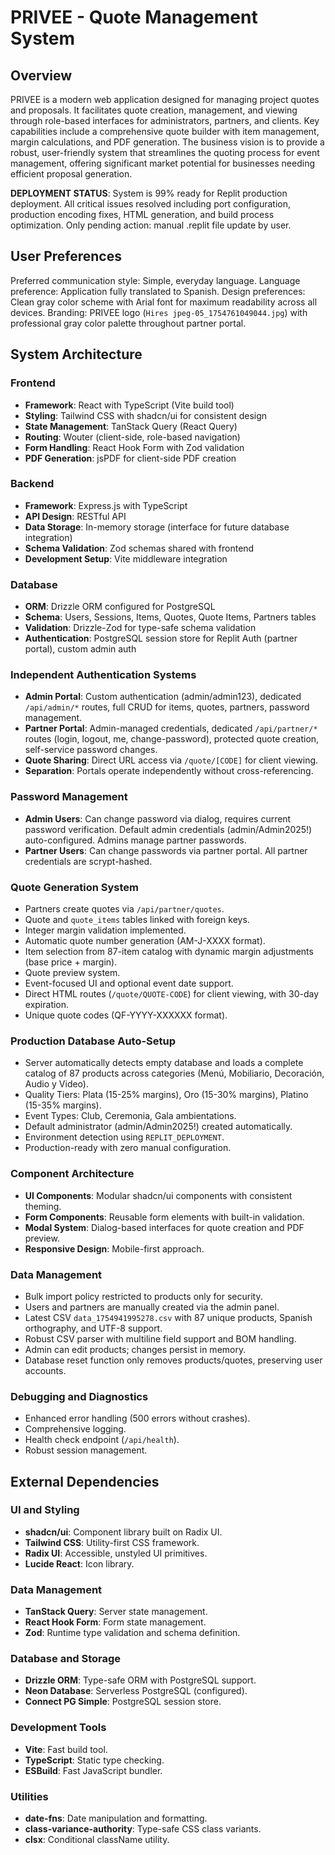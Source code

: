 # PRIVEE - Quote Management System

## Overview
PRIVEE is a modern web application designed for managing project quotes and proposals. It facilitates quote creation, management, and viewing through role-based interfaces for administrators, partners, and clients. Key capabilities include a comprehensive quote builder with item management, margin calculations, and PDF generation. The business vision is to provide a robust, user-friendly system that streamlines the quoting process for event management, offering significant market potential for businesses needing efficient proposal generation. 

**DEPLOYMENT STATUS**: System is 99% ready for Replit production deployment. All critical issues resolved including port configuration, production encoding fixes, HTML generation, and build process optimization. Only pending action: manual .replit file update by user.

## User Preferences
Preferred communication style: Simple, everyday language.
Language preference: Application fully translated to Spanish.
Design preferences: Clean gray color scheme with Arial font for maximum readability across all devices.
Branding: PRIVEE logo (`Hires jpeg-05_1754761049044.jpg`) with professional gray color palette throughout partner portal.

## System Architecture

### Frontend
- **Framework**: React with TypeScript (Vite build tool)
- **Styling**: Tailwind CSS with shadcn/ui for consistent design
- **State Management**: TanStack Query (React Query)
- **Routing**: Wouter (client-side, role-based navigation)
- **Form Handling**: React Hook Form with Zod validation
- **PDF Generation**: jsPDF for client-side PDF creation

### Backend
- **Framework**: Express.js with TypeScript
- **API Design**: RESTful API
- **Data Storage**: In-memory storage (interface for future database integration)
- **Schema Validation**: Zod schemas shared with frontend
- **Development Setup**: Vite middleware integration

### Database
- **ORM**: Drizzle ORM configured for PostgreSQL
- **Schema**: Users, Sessions, Items, Quotes, Quote Items, Partners tables
- **Validation**: Drizzle-Zod for type-safe schema validation
- **Authentication**: PostgreSQL session store for Replit Auth (partner portal), custom admin auth

### Independent Authentication Systems
- **Admin Portal**: Custom authentication (admin/admin123), dedicated `/api/admin/*` routes, full CRUD for items, quotes, partners, password management.
- **Partner Portal**: Admin-managed credentials, dedicated `/api/partner/*` routes (login, logout, me, change-password), protected quote creation, self-service password changes.
- **Quote Sharing**: Direct URL access via `/quote/[CODE]` for client viewing.
- **Separation**: Portals operate independently without cross-referencing.

### Password Management
- **Admin Users**: Can change password via dialog, requires current password verification. Default admin credentials (admin/Admin2025!) auto-configured. Admins manage partner passwords.
- **Partner Users**: Can change passwords via partner portal. All partner credentials are scrypt-hashed.

### Quote Generation System
- Partners create quotes via `/api/partner/quotes`.
- Quote and `quote_items` tables linked with foreign keys.
- Integer margin validation implemented.
- Automatic quote number generation (AM-J-XXXX format).
- Item selection from 87-item catalog with dynamic margin adjustments (base price + margin).
- Quote preview system.
- Event-focused UI and optional event date support.
- Direct HTML routes (`/quote/QUOTE-CODE`) for client viewing, with 30-day expiration.
- Unique quote codes (QF-YYYY-XXXXXX format).

### Production Database Auto-Setup
- Server automatically detects empty database and loads a complete catalog of 87 products across categories (Menú, Mobiliario, Decoración, Audio y Video).
- Quality Tiers: Plata (15-25% margins), Oro (15-30% margins), Platino (15-35% margins).
- Event Types: Club, Ceremonia, Gala ambientations.
- Default administrator (admin/Admin2025!) created automatically.
- Environment detection using `REPLIT_DEPLOYMENT`.
- Production-ready with zero manual configuration.

### Component Architecture
- **UI Components**: Modular shadcn/ui components with consistent theming.
- **Form Components**: Reusable form elements with built-in validation.
- **Modal System**: Dialog-based interfaces for quote creation and PDF preview.
- **Responsive Design**: Mobile-first approach.

### Data Management
- Bulk import policy restricted to products only for security.
- Users and partners are manually created via the admin panel.
- Latest CSV `data_1754941995278.csv` with 87 unique products, Spanish orthography, and UTF-8 support.
- Robust CSV parser with multiline field support and BOM handling.
- Admin can edit products; changes persist in memory.
- Database reset function only removes products/quotes, preserving user accounts.

### Debugging and Diagnostics
- Enhanced error handling (500 errors without crashes).
- Comprehensive logging.
- Health check endpoint (`/api/health`).
- Robust session management.

## External Dependencies

### UI and Styling
- **shadcn/ui**: Component library built on Radix UI.
- **Tailwind CSS**: Utility-first CSS framework.
- **Radix UI**: Accessible, unstyled UI primitives.
- **Lucide React**: Icon library.

### Data Management
- **TanStack Query**: Server state management.
- **React Hook Form**: Form state management.
- **Zod**: Runtime type validation and schema definition.

### Database and Storage
- **Drizzle ORM**: Type-safe ORM with PostgreSQL support.
- **Neon Database**: Serverless PostgreSQL (configured).
- **Connect PG Simple**: PostgreSQL session store.

### Development Tools
- **Vite**: Fast build tool.
- **TypeScript**: Static type checking.
- **ESBuild**: Fast JavaScript bundler.

### Utilities
- **date-fns**: Date manipulation and formatting.
- **class-variance-authority**: Type-safe CSS class variants.
- **clsx**: Conditional className utility.